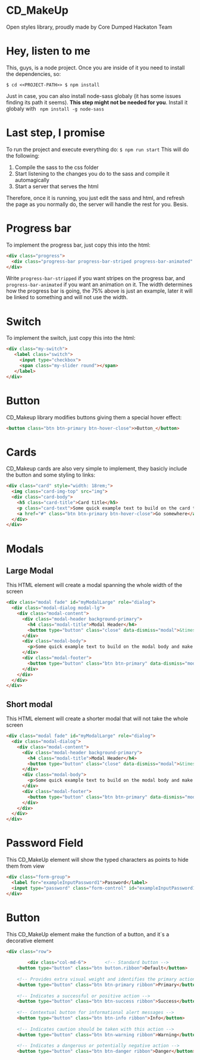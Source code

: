 # CD_MakeUp
Open styles library, proudly made by Core Dumped Hackaton Team

# Hey, listen to me
This, guys, is a node project. Once you are inside of it you need to install the dependencies, so:

`
$ cd <<PROJECT-PATH>>
$ npm install
`

Just in case, you can also install node-sass globaly (it has some issues finding its path it seems). **This step might not be needed for you**. Install it globaly with `` npm install -g node-sass``

# Last step, I promise
To run the project and execute everything do:
`$ npm run start`
This will do the following:
1. Compile the sass to the css folder
2. Start listening to the changes you do to the sass and compile it automagically
3. Start a server that serves the html

Therefore, once it is running, you just edit the sass and html, and refresh the page as you normally do, the server will handle the rest for you.
Besis.

# Progress bar

To implement the progress bar, just copy this into the html:

```html
<div class="progress">
  <div class="progress-bar progress-bar-striped progress-bar-animated" role="progressbar" aria-valuenow="75" aria-valuemin="0" aria-valuemax="100" style="width: 75%"></div>
</div>
```

Write `progress-bar-stripped` if you want stripes on the progress bar, and ``progress-bar-animated`` if you want an animation on it. The width determines how the progress bar is going, the 75% above is just an example, later it will be linked to something and will not use the width.

# Switch 

To implement the switch, just copy this into the html:

```html
<div class="my-switch">
   <label class="switch">
     <input type="checkbox">
     <span class="my-slider round"></span>
   </label>
</div>
```
# Button

CD_Makeup library modifies buttons giving them a special hover effect:

```html
<button class="btn btn-primary btn-hover-close">>Button_</button>
```

# Cards

CD_Makeup cards are also very simple to implement, they basicly include the button and some styling to links:

```html
<div class="card" style="width: 18rem;">
  <img class="card-img-top" src="img">
  <div class="card-body">
    <h5 class="card-title">Card title</h5>
    <p class="card-text">Some quick example text to build on the card title and make up the bulk of the card's content.</p>
    <a href="#" class="btn btn-primary btn-hover-close">Go somewhere</a>
  </div>
</div>
```

# Modals

## Large Modal

This HTML element will create a modal spanning the whole width of the screen

```html
<div class="modal fade" id="myModalLarge" role="dialog">
  <div class="modal-dialog modal-lg">
    <div class="modal-content">
      <div class="modal-header background-primary">
        <h4 class="modal-title">Modal Header</h4>
        <button type="button" class="close" data-dismiss="modal">&times;</button>
      </div>
      <div class="modal-body">
        <p>Some quick example text to build on the modal body and make up the bulk of the modal's content</p>
      </div>
      <div class="modal-footer">
        <button type="button" class="btn btn-primary" data-dismiss="modal">Close</button>
      </div>
    </div>
  </div>
</div>
```

## Short modal

This HTML element will create a shorter modal that will not take the whole screen

```html
<div class="modal fade" id="myModalLarge" role="dialog">
  <div class="modal-dialog">
    <div class="modal-content">
      <div class="modal-header background-primary">
        <h4 class="modal-title">Modal Header</h4>
        <button type="button" class="close" data-dismiss="modal">&times;</button>
      </div>
      <div class="modal-body">
        <p>Some quick example text to build on the modal body and make up the bulk of the modal's content</p>
      </div>
      <div class="modal-footer">
        <button type="button" class="btn btn-primary" data-dismiss="modal">Close</button>
      </div>
    </div>
  </div>
</div>
```

# Password Field

This CD_MakeUp element will show the typed characters as points to hide them from view

```html
<div class="form-group">
  <label for="exampleInputPassword1">Password</label>
  <input type="password" class="form-control" id="exampleInputPassword1" placeholder="Password">
</div>
```

# Button 

This CD_MakeUp element make the function of a button, and it´s a decorative element

```html
<div class="row">
		
		<div class="col-md-6">       <!-- Standard button -->
	<button type="button" class="btn button.ribbon">Default</button>
	
	<!-- Provides extra visual weight and identifies the primary action in a set of buttons -->
	<button type="button" class="btn btn-primary ribbon">Primary</button>
	
	<!-- Indicates a successful or positive action -->
	<button type="button" class="btn btn-success ribbon">Success</button>
	
	<!-- Contextual button for informational alert messages -->
	<button type="button" class="btn btn-info ribbon">Info</button>
	
	<!-- Indicates caution should be taken with this action -->
	<button type="button" class="btn btn-warning ribbon">Warning</button>
	
	<!-- Indicates a dangerous or potentially negative action -->
	<button type="button" class="btn btn-danger ribbon">Danger</button>
```